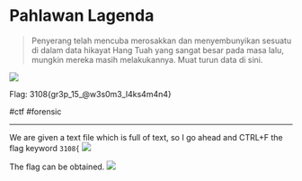 # Pahlawan Lagenda
> Penyerang telah mencuba merosakkan dan menyembunyikan sesuatu di dalam data hikayat Hang Tuah yang sangat besar pada masa lalu, mungkin mereka masih melakukannya. Muat turun data di sini.

![](https://i.imgur.com/DBlJU9O.png)

Flag: 3108{gr3p_15_@w3s0m3_l4ks4m4n4}

#ctf #forensic 

---
We are given a text file which is full of text, so I go ahead and CTRL+F the flag keyword `3108{`
![](https://i.imgur.com/U5wxgDn.png)

The flag can be obtained.
![](https://i.imgur.com/28H1xmh.png)
